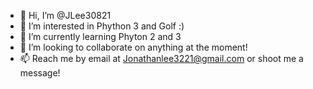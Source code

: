 - 👋 Hi, I’m @JLee30821
- 👀 I’m interested in Phython 3 and Golf :)
- 🌱 I’m currently learning Phyton 2 and 3
- 💞️ I’m looking to collaborate on anything at the moment!
- 📫 Reach me by email at Jonathanlee3221@gmail.com or shoot me a message!

<!---
JLee30821/JLee30821 is a ✨ special ✨ repository because its `README.md` (this file) appears on your GitHub profile.
You can click the Preview link to take a look at your changes.
--->
